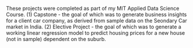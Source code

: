 These projects were completed as part of my MIT Applied Data Science Course.
(1) Capstone - the goal of which was to generate business insights for a client car company, as derived from sample data on the Seondary Car market in India. 
(2) Elective Project - the goal of which was to generate a working linear regression model to predict housing prices for a new house (not in sample) dependent on the suburb.

